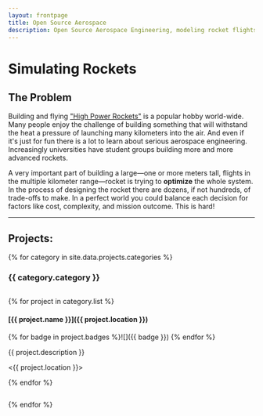 ```yaml
---
layout: frontpage
title: Open Source Aerospace
description: Open Source Aerospace Engineering, modeling rocket flights with open-source tools and methods.
---
```



Simulating Rockets
==================


The Problem
-----------

Building and flying ["High Power Rockets"][hpr] is a popular hobby world-wide. Many people enjoy the challenge of building something that will withstand the heat a pressure of launching many kilometers into the air. And even if it's just for fun there is a lot to learn about serious aerospace engineering. Increasingly universities have student groups building more and more advanced rockets.

A very important part of building a large—one or more meters tall, flights in the multiple kilometer range—rocket is trying to **optimize** the whole system. In the process of designing the rocket there are dozens, if not hundreds, of trade-offs to make. In a perfect world you could balance each decision for factors like cost, complexity, and mission outcome. This is hard!




--------------------------------------------------------------------------------

Projects:
---------


{% for category in site.data.projects.categories %}

### {{ category.category }}


<div class="column is-11 is-offset-1" markdown="1">

 {% for project in category.list %}
#### [{{ project.name }}]({{ project.location }})

{% for badge in project.badges %}![]({{ badge }}) {% endfor %}

{{ project.description }}

<{{ project.location }}>

 {% endfor %}

</div>

{% endfor %}

[hpr]: http://www.nar.org/high-power-rocketry-info/ "What is High Power Rocketry?"
